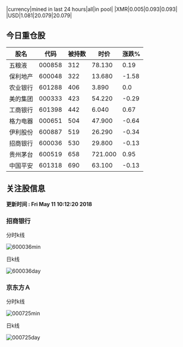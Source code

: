 |currency|mined in last 24 hours|all|in pool|
|XMR|0.005|0.093|0.093|
|USD|1.081|20.079|20.079|

## 今日重仓股 

|股名|代码|被持数|时价|涨跌%|
|---|---|---|---|---|
|五粮液|000858|312|78.130|0.19|
|保利地产|600048|322|13.680|-1.58|
|农业银行|601288|406|3.890|0.0|
|美的集团|000333|423|54.220|-0.29|
|工商银行|601398|442|6.040|0.67|
|格力电器|000651|504|47.900|-0.64|
|伊利股份|600887|519|26.290|-0.34|
|招商银行|600036|530|29.800|-0.13|
|贵州茅台|600519|658|721.000|0.95|
|中国平安|601318|690|63.100|-0.13|

## 关注股信息
**更新时间 : Fri May 11 10:12:20 2018**
### 招商银行 
分时k线

![600036min](http://image.sinajs.cn/newchart/min/n/sh600036.gif)

日k线

![600036day](http://image.sinajs.cn/newchart/daily/n/sh600036.gif)

### 京东方Ａ 
分时k线

![000725min](http://image.sinajs.cn/newchart/min/n/sz000725.gif)

日k线

![000725day](http://image.sinajs.cn/newchart/daily/n/sz000725.gif)
